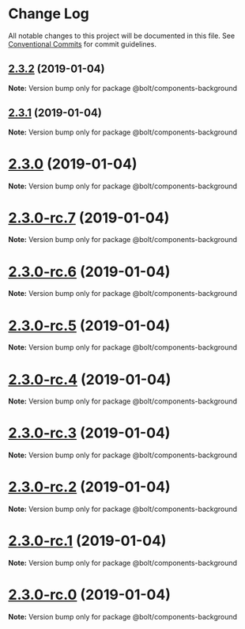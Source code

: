 # Change Log

All notable changes to this project will be documented in this file.
See [Conventional Commits](https://conventionalcommits.org) for commit guidelines.

## [2.3.2](https://github.com/bolt-design-system/bolt/tree/master/packages/components/bolt-background/compare/v2.3.1...v2.3.2) (2019-01-04)

**Note:** Version bump only for package @bolt/components-background





## [2.3.1](https://github.com/bolt-design-system/bolt/tree/master/packages/components/bolt-background/compare/v2.3.0...v2.3.1) (2019-01-04)

**Note:** Version bump only for package @bolt/components-background





# [2.3.0](https://github.com/bolt-design-system/bolt/tree/master/packages/components/bolt-background/compare/v2.3.0-rc.7...v2.3.0) (2019-01-04)

**Note:** Version bump only for package @bolt/components-background





# [2.3.0-rc.7](https://github.com/bolt-design-system/bolt/tree/master/packages/components/bolt-background/compare/v2.3.0-rc.6...v2.3.0-rc.7) (2019-01-04)

**Note:** Version bump only for package @bolt/components-background





# [2.3.0-rc.6](https://github.com/bolt-design-system/bolt/tree/master/packages/components/bolt-background/compare/v2.3.0-rc.5...v2.3.0-rc.6) (2019-01-04)

**Note:** Version bump only for package @bolt/components-background





# [2.3.0-rc.5](https://github.com/bolt-design-system/bolt/tree/master/packages/components/bolt-background/compare/v2.3.0-rc.4...v2.3.0-rc.5) (2019-01-04)

**Note:** Version bump only for package @bolt/components-background





# [2.3.0-rc.4](https://github.com/bolt-design-system/bolt/tree/master/packages/components/bolt-background/compare/v2.3.0-rc.3...v2.3.0-rc.4) (2019-01-04)

**Note:** Version bump only for package @bolt/components-background





# [2.3.0-rc.3](https://github.com/bolt-design-system/bolt/tree/master/packages/components/bolt-background/compare/v2.3.0-rc.2...v2.3.0-rc.3) (2019-01-04)

**Note:** Version bump only for package @bolt/components-background





# [2.3.0-rc.2](https://github.com/bolt-design-system/bolt/tree/master/packages/components/bolt-background/compare/v2.3.0-rc.1...v2.3.0-rc.2) (2019-01-04)

**Note:** Version bump only for package @bolt/components-background





# [2.3.0-rc.1](https://github.com/bolt-design-system/bolt/tree/master/packages/components/bolt-background/compare/vv2.3.0-rc.0...v2.3.0-rc.1) (2019-01-04)

**Note:** Version bump only for package @bolt/components-background





# [2.3.0-rc.0](https://github.com/bolt-design-system/bolt/tree/master/packages/components/bolt-background/compare/v2.2.1...v2.3.0-rc.0) (2019-01-04)

**Note:** Version bump only for package @bolt/components-background
